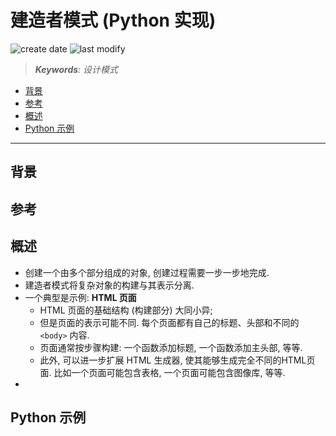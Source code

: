 建造者模式 (Python 实现)
===
<!--START_SECTION:badge-->
![create date](https://img.shields.io/static/v1?label=create%20date&message=2022-09-xx&label_color=gray&color=lightsteelblue&style=flat-square)
![last modify](https://img.shields.io/static/v1?label=last%20modify&message=2025-09-19%2004%3A11%3A35&label_color=gray&color=thistle&style=flat-square)
<!--END_SECTION:badge-->
<!--info
top: false
draft: true
hidden: false
level: 0
tags: [design_pattern]
-->

> ***Keywords**: 设计模式*

<!--START_SECTION:paper_title-->
<!--END_SECTION:paper_title-->

<!--START_SECTION:toc-->
- [背景](#背景)
- [参考](#参考)
- [概述](#概述)
- [Python 示例](#python-示例)
<!--END_SECTION:toc-->

---

## 背景


## 参考


## 概述
- 创建一个由多个部分组成的对象, 创建过程需要一步一步地完成.
- 建造者模式将复杂对象的构建与其表示分离.
- 一个典型是示例: **HTML 页面**
    - HTML 页面的基础结构 (构建部分) 大同小异;
    - 但是页面的表示可能不同. 每个页面都有自己的标题、头部和不同的 `<body>` 内容.
    - 页面通常按步骤构建: 一个函数添加标题, 一个函数添加主头部, 等等.
    - 此外, 可以进一步扩展 HTML 生成器, 使其能够生成完全不同的HTML页面. 比如一个页面可能包含表格, 一个页面可能包含图像库, 等等.
-


## Python 示例
